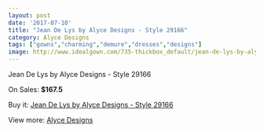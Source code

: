 ```yaml
---
layout: post
date: '2017-07-10'
title: "Jean De Lys by Alyce Designs - Style 29166"
category: Alyce Designs
tags: ["gowns","charming","demure","dresses","designs"]
image: http://www.idealgown.com/735-thickbox_default/jean-de-lys-by-alyce-designs-style-29166.jpg
---
```

Jean De Lys by Alyce Designs - Style 29166

On Sales: **$167.5**
<a href="https://www.idealgown.com/en/alyce-designs/331-jean-de-lys-by-alyce-designs-style-29166.html"><amp-img layout="responsive" width="600" height="600" src="//www.idealgown.com/735-thickbox_default/jean-de-lys-by-alyce-designs-style-29166.jpg" alt="Jean De Lys by Alyce Designs - Style 29166 0" /></a>

Buy it: [Jean De Lys by Alyce Designs - Style 29166](https://www.idealgown.com/en/alyce-designs/331-jean-de-lys-by-alyce-designs-style-29166.html "Jean De Lys by Alyce Designs - Style 29166")

View more: [Alyce Designs](https://www.idealgown.com/en/5-alyce-designs "Alyce Designs")
